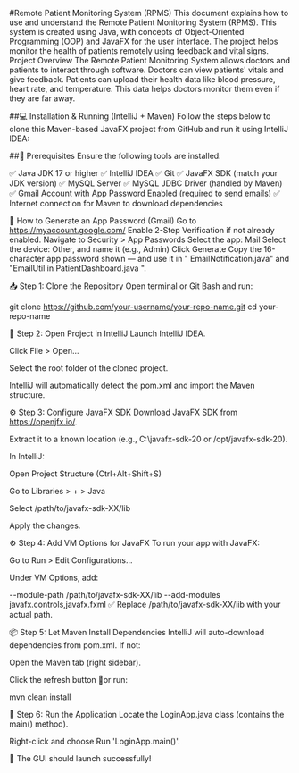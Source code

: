 #Remote Patient Monitoring System (RPMS)
This document explains how to use and understand the Remote Patient Monitoring System (RPMS). This system is created using Java, with concepts of Object-Oriented Programming (OOP) and JavaFX for the user interface. The project helps monitor the health of patients remotely using feedback and vital signs.
Project Overview
The Remote Patient Monitoring System allows doctors and patients to interact through software. Doctors can view patients' vitals and give feedback. Patients can upload their health data like blood pressure, heart rate, and temperature. This data helps doctors monitor them even if they are far away.


 ##💻 Installation & Running (IntelliJ + Maven)
Follow the steps below to clone this Maven-based JavaFX project from GitHub and run it using IntelliJ IDEA:

##🔧 Prerequisites
Ensure the following tools are installed:

✅ Java JDK 17 or higher
✅ IntelliJ IDEA
✅ Git
✅ JavaFX SDK (match your JDK version)
✅ MySQL Server
✅ MySQL JDBC Driver (handled by Maven)
✅ Gmail Account with App Password Enabled (required to send emails)
✅ Internet connection for Maven to download dependencies

🔐 How to Generate an App Password (Gmail)
Go to https://myaccount.google.com/
Enable 2-Step Verification if not already enabled.
Navigate to Security > App Passwords
Select the app: Mail
Select the device: Other, and name it (e.g., Admin)
Click Generate
Copy the 16-character app password shown — and use it in " EmailNotification.java" and "EmailUtil in PatientDashboard.java ".



📥 Step 1: Clone the Repository
Open terminal or Git Bash and run:

git clone https://github.com/your-username/your-repo-name.git
cd your-repo-name

🧰 Step 2: Open Project in IntelliJ
Launch IntelliJ IDEA.

Click File > Open...

Select the root folder of the cloned project.

IntelliJ will automatically detect the pom.xml and import the Maven structure.

⚙️ Step 3: Configure JavaFX SDK
Download JavaFX SDK from https://openjfx.io/.

Extract it to a known location (e.g., C:\javafx-sdk-20 or /opt/javafx-sdk-20).

In IntelliJ:

Open Project Structure (Ctrl+Alt+Shift+S)

Go to Libraries > + > Java

Select /path/to/javafx-sdk-XX/lib

Apply the changes.

⚙️ Step 4: Add VM Options for JavaFX
To run your app with JavaFX:

Go to Run > Edit Configurations...

Under VM Options, add:

--module-path /path/to/javafx-sdk-XX/lib --add-modules javafx.controls,javafx.fxml
✅ Replace /path/to/javafx-sdk-XX/lib with your actual path.

📦 Step 5: Let Maven Install Dependencies
IntelliJ will auto-download dependencies from pom.xml. If not:

Open the Maven tab (right sidebar).

Click the refresh button 🔄or run:

mvn clean install

🏃 Step 6: Run the Application
Locate the LoginApp.java class (contains the main() method).

Right-click and choose Run 'LoginApp.main()'.

🎉 The GUI should launch successfully!

